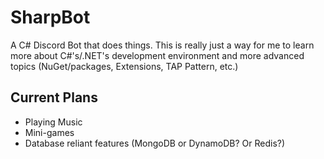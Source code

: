 # SharpBot

A C# Discord Bot that does things. This is really just a way for me to learn
more about C#'s/.NET's development environment and more advanced topics
(NuGet/packages, Extensions, TAP Pattern, etc.)

## Current Plans

- Playing Music
- Mini-games
- Database reliant features (MongoDB or DynamoDB? Or Redis?)